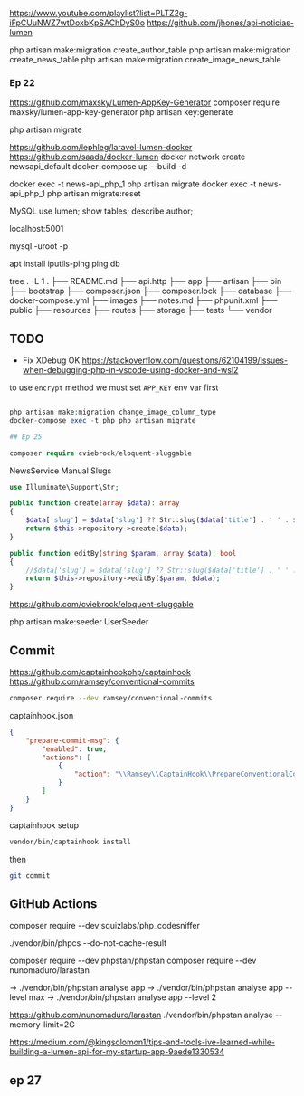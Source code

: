 https://www.youtube.com/playlist?list=PLTZ2g-iFpCUuNWZ7wtDoxbKpSAChDyS0o
https://github.com/jhones/api-noticias-lumen

php artisan make:migration create_author_table
php artisan make:migration create_news_table
php artisan make:migration create_image_news_table

### Ep 22

https://github.com/maxsky/Lumen-AppKey-Generator
composer require maxsky/lumen-app-key-generator
php artisan key:generate

php artisan migrate

https://github.com/lephleg/laravel-lumen-docker
https://github.com/saada/docker-lumen
docker network create newsapi_default
docker-compose up --build -d

docker exec -t news-api_php_1 php artisan migrate
docker exec -t news-api_php_1 php artisan migrate:reset

MySQL
use lumen;
show tables;
describe author;

localhost:5001

mysql -uroot -p

apt install iputils-ping
ping db

tree . -L 1
.
├── README.md
├── api.http
├── app
├── artisan
├── bin
├── bootstrap
├── composer.json
├── composer.lock
├── database
├── docker-compose.yml
├── images
├── notes.md
├── phpunit.xml
├── public
├── resources
├── routes
├── storage
├── tests
└── vendor

## TODO

-   Fix XDebug OK
    https://stackoverflow.com/questions/62104199/issues-when-debugging-php-in-vscode-using-docker-and-wsl2

to use `encrypt` method we must set `APP_KEY` env var first

```php

php artisan make:migration change_image_column_type
docker-compose exec -t php php artisan migrate

## Ep 25

composer require cviebrock/eloquent-sluggable
```

NewsService Manual Slugs

```php
use Illuminate\Support\Str;

public function create(array $data): array
{
    $data['slug'] = $data['slug'] ?? Str::slug($data['title'] . ' ' . $data['subtitle']);
    return $this->repository->create($data);
}

public function editBy(string $param, array $data): bool
{
    //$data['slug'] = $data['slug'] ?? Str::slug($data['title'] . ' ' . $data['subtitle']);
    return $this->repository->editBy($param, $data);
}
```

https://github.com/cviebrock/eloquent-sluggable

php artisan make:seeder UserSeeder

## Commit

https://github.com/captainhookphp/captainhook
https://github.com/ramsey/conventional-commits

```sh
composer require --dev ramsey/conventional-commits
```

captainhook.json

```json
{
    "prepare-commit-msg": {
        "enabled": true,
        "actions": [
            {
                "action": "\\Ramsey\\CaptainHook\\PrepareConventionalCommit"
            }
        ]
    }
}
```

captainhook setup

```sh
vendor/bin/captainhook install
```

then

```sh
git commit
```

## GitHub Actions

composer require --dev squizlabs/php_codesniffer

./vendor/bin/phpcs --do-not-cache-result

composer require --dev phpstan/phpstan
composer require --dev nunomaduro/larastan

-> ./vendor/bin/phpstan analyse app
-> ./vendor/bin/phpstan analyse app --level max
-> ./vendor/bin/phpstan analyse app --level 2

https://github.com/nunomaduro/larastan
./vendor/bin/phpstan analyse --memory-limit=2G

https://medium.com/@kingsolomon1/tips-and-tools-ive-learned-while-building-a-lumen-api-for-my-startup-app-9aede1330534

## ep 27
